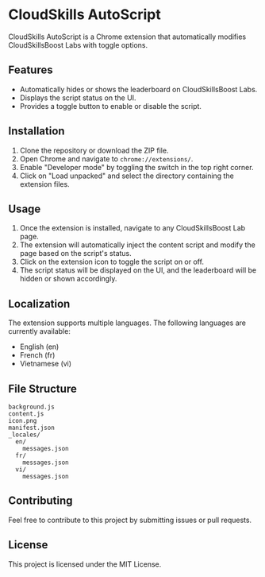 # CloudSkills AutoScript

CloudSkills AutoScript is a Chrome extension that automatically modifies CloudSkillsBoost Labs with toggle options.

## Features

- Automatically hides or shows the leaderboard on CloudSkillsBoost Labs.
- Displays the script status on the UI.
- Provides a toggle button to enable or disable the script.

## Installation

1. Clone the repository or download the ZIP file.
2. Open Chrome and navigate to `chrome://extensions/`.
3. Enable "Developer mode" by toggling the switch in the top right corner.
4. Click on "Load unpacked" and select the directory containing the extension files.

## Usage

1. Once the extension is installed, navigate to any CloudSkillsBoost Lab page.
2. The extension will automatically inject the content script and modify the page based on the script's status.
3. Click on the extension icon to toggle the script on or off.
4. The script status will be displayed on the UI, and the leaderboard will be hidden or shown accordingly.

## Localization

The extension supports multiple languages. The following languages are currently available:

- English (en)
- French (fr)
- Vietnamese (vi)

## File Structure

```
background.js
content.js
icon.png
manifest.json
_locales/
  en/
    messages.json
  fr/
    messages.json
  vi/
    messages.json
```

## Contributing

Feel free to contribute to this project by submitting issues or pull requests.

## License

This project is licensed under the MIT License.
